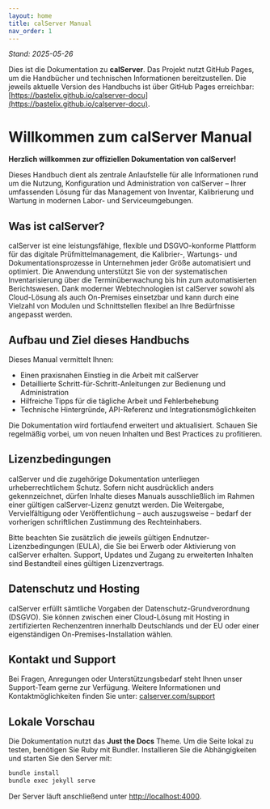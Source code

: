 ```yaml
---
layout: home
title: calServer Manual
nav_order: 1
---
```


*Stand: 2025-05-26*

Dies ist die Dokumentation zu **calServer**. Das Projekt nutzt GitHub Pages, um die Handbücher und technischen Informationen bereitzustellen. Die jeweils aktuelle Version des Handbuchs ist über GitHub Pages erreichbar: [https://bastelix.github.io/calserver-docu](https://bastelix.github.io/calserver-docu).

# Willkommen zum calServer Manual

**Herzlich willkommen zur offiziellen Dokumentation von calServer!**

Dieses Handbuch dient als zentrale Anlaufstelle für alle Informationen rund um die Nutzung, Konfiguration und Administration von calServer – Ihrer umfassenden Lösung für das Management von Inventar, Kalibrierung und Wartung in modernen Labor- und Serviceumgebungen.

## Was ist calServer?

calServer ist eine leistungsfähige, flexible und DSGVO-konforme Plattform für das digitale Prüfmittelmanagement, die Kalibrier-, Wartungs- und Dokumentationsprozesse in Unternehmen jeder Größe automatisiert und optimiert. Die Anwendung unterstützt Sie von der systematischen Inventarisierung über die Terminüberwachung bis hin zum automatisierten Berichtswesen. Dank moderner Webtechnologien ist calServer sowohl als Cloud-Lösung als auch On-Premises einsetzbar und kann durch eine Vielzahl von Modulen und Schnittstellen flexibel an Ihre Bedürfnisse angepasst werden.

## Aufbau und Ziel dieses Handbuchs

Dieses Manual vermittelt Ihnen:

* Einen praxisnahen Einstieg in die Arbeit mit calServer
* Detaillierte Schritt-für-Schritt-Anleitungen zur Bedienung und Administration
* Hilfreiche Tipps für die tägliche Arbeit und Fehlerbehebung
* Technische Hintergründe, API-Referenz und Integrationsmöglichkeiten

Die Dokumentation wird fortlaufend erweitert und aktualisiert. Schauen Sie regelmäßig vorbei, um von neuen Inhalten und Best Practices zu profitieren.

## Lizenzbedingungen

calServer und die zugehörige Dokumentation unterliegen urheberrechtlichem Schutz.
Sofern nicht ausdrücklich anders gekennzeichnet, dürfen Inhalte dieses Manuals ausschließlich im Rahmen einer gültigen calServer-Lizenz genutzt werden.
Die Weitergabe, Vervielfältigung oder Veröffentlichung – auch auszugsweise – bedarf der vorherigen schriftlichen Zustimmung des Rechteinhabers.

Bitte beachten Sie zusätzlich die jeweils gültigen Endnutzer-Lizenzbedingungen (EULA), die Sie bei Erwerb oder Aktivierung von calServer erhalten.
Support, Updates und Zugang zu erweiterten Inhalten sind Bestandteil eines gültigen Lizenzvertrags.

## Datenschutz und Hosting

calServer erfüllt sämtliche Vorgaben der Datenschutz-Grundverordnung (DSGVO). Sie können zwischen einer Cloud-Lösung mit Hosting in zertifizierten Rechenzentren innerhalb Deutschlands und der EU oder einer eigenständigen On-Premises-Installation wählen.

## Kontakt und Support

Bei Fragen, Anregungen oder Unterstützungsbedarf steht Ihnen unser Support-Team gerne zur Verfügung.
Weitere Informationen und Kontaktmöglichkeiten finden Sie unter: [calserver.com/support](https://calserver.com/support)

## Lokale Vorschau

Die Dokumentation nutzt das **Just the Docs** Theme. Um die Seite lokal zu testen, benötigen Sie Ruby mit Bundler. Installieren Sie die Abhängigkeiten und starten Sie den Server mit:

```bash
bundle install
bundle exec jekyll serve
```

Der Server läuft anschließend unter <http://localhost:4000>.

